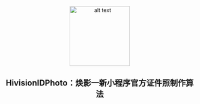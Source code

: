 <div align="center">
    <img src="https://linimages.oss-cn-beijing.aliyuncs.com/hivision_photo_logo.png" alt="alt text" height="160">
</div>

<div align="center"><h2>HivisionIDPhoto：焕影一新小程序官方证件照制作算法</h2></div>